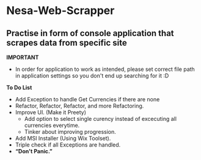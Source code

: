 # Nesa-Web-Scrapper
## Practise in form of console application that scrapes data from specific site

**IMPORTANT**
* In order for application to work as intended, please set correct file path in application settings so you don't end up searching for it :D

**To Do List**
* Add Exception to handle Get Currencies if there are none
* Refactor, Refactor, Refactor, and more Refactoring.
* Improve UI. (Make it Preety)
  * Add option to select single curency instead of excecuting all currencies everytime.
  * Tinker about improving progression.
* Add MSI Installer (Using Wix Toolset).
* Triple check if all Exceptions are handled.
* **“Don't Panic.”** 
  
    

